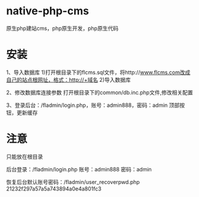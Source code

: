 # native-php-cms
原生php建站cms，php原生开发，php原生代码

# 安装
1、导入数据库
1)打开根目录下的flcms.sql文件，将http://www.flcms.com改成自己的站点根网址，格式：http://+域名
2)导入数据库

2、修改数据库连接参数
打开根目录下的common/db.inc.php文件,修改相关配置

3、登录后台：/fladmin/login.php，账号：admin888，密码：admin
顶部按钮，更新缓存


# 注意
只能放在根目录

后台登录：/fladmin/login.php
账号：admin888
密码：admin

恢复后台默认账号密码：/fladmin/user_recoverpwd.php
21232f297a57a5a743894a0e4a801fc3
